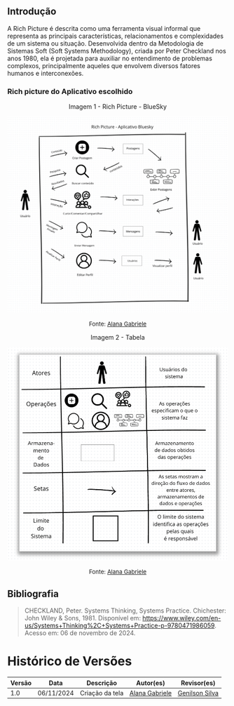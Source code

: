 ## Introdução

A Rich Picture é descrita como uma ferramenta visual informal que representa as principais características, relacionamentos e complexidades de um sistema ou situação. Desenvolvida dentro da Metodologia de Sistemas Soft (Soft Systems Methodology), criada por Peter Checkland nos anos 1980, ela é projetada para auxiliar no entendimento de problemas complexos, principalmente aqueles que envolvem diversos fatores humanos e interconexões.

### Rich picture do Aplicativo escolhido

<div style="text-align: center">
<p>Imagem 1 - Rich Picture - BlueSky</p>
</div>

![Rich Picture - BlueSky](imagens/rpAlana.png)
<font size="2"><p style="text-align: center"> Fonte: [Alana Gabriele](https://github.com/alanagabriele) </p></font>

<div style="text-align: center">
<p>Imagem 2 - Tabela</p>
</div>

![Rich Picture - BlueSky](imagens/rp2Alana.png)
<font size="2"><p style="text-align: center"> Fonte: [Alana Gabriele](https://github.com/alanagabriele) </p></font>

## Bibliografia

> CHECKLAND, Peter. Systems Thinking, Systems Practice. Chichester: John Wiley & Sons, 1981. Disponível em: https://www.wiley.com/en-us/Systems+Thinking%2C+Systems+Practice-p-9780471986059. Acesso em: 06 de novembro de 2024.

# Histórico de Versões

| Versão |    Data    | Descrição       | Autor(es)                                          | Revisor(es)                                      |
| ------ | :--------: | --------------- | -------------------------------------------------- | ------------------------------------------------ |
| 1.0    | 06/11/2024 | Criação da tela | [Alana Gabriele](https://github.com/alanagabriele) | [Genilson Silva](https://github.com/GenilsonJrs) |
